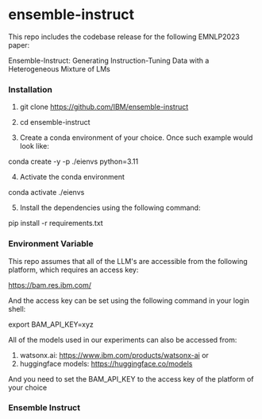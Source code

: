 # ensemble-instruct

This repo includes the codebase release for the following EMNLP2023 paper:

Ensemble-Instruct: Generating Instruction-Tuning Data with a Heterogeneous Mixture of LMs

### Installation

1. git clone https://github.com/IBM/ensemble-instruct

2. cd ensemble-instruct

3. Create a conda environment of your choice. Once such example would look like:

conda create -y -p ./eienvs python=3.11

4. Activate the conda environment

conda activate ./eienvs

5. Install the dependencies using the following command:

pip install -r requirements.txt

### Environment Variable

This repo assumes that all of the LLM's are accessible from the
following platform, which requires an access key:

https://bam.res.ibm.com/

And the access key can be set using the following command in your login shell:

export BAM_API_KEY=xyz

All of the models used in our experiments can also be accessed from:

1. watsonx.ai: https://www.ibm.com/products/watsonx-ai or
2. huggingface models: https://huggingface.co/models

And you need to set the BAM_API_KEY to the access key of the platform of your choice

### Ensemble Instruct




